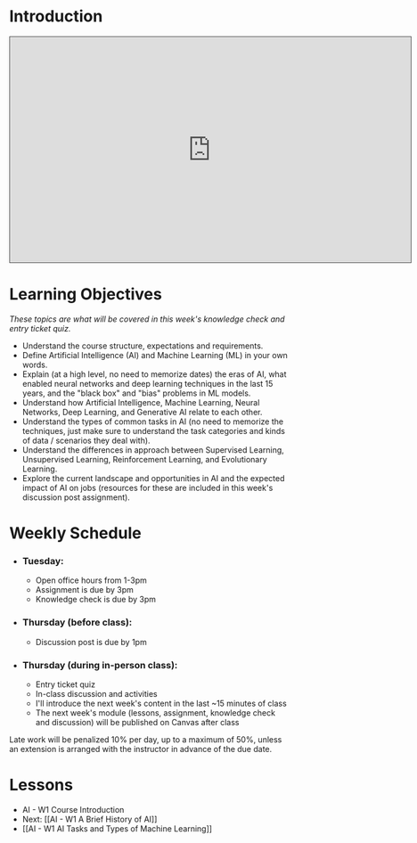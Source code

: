 
# Introduction

<iframe src="https://egator.hosted.panopto.com/Panopto/Pages/Embed.aspx?id=ea3a6a71-3e98-4584-8d09-b1430152af4a&autoplay=false&offerviewer=true&showtitle=true&showbrand=true&captions=false&interactivity=all" height="405" width="720" style="border: 1px solid #464646;" allowfullscreen allow="autoplay" aria-label="Panopto Embedded Video Player"></iframe>

# Learning Objectives
*These topics are what will be covered in this week's knowledge check and entry ticket quiz.*
- Understand the course structure, expectations and requirements.
- Define Artificial Intelligence (AI) and Machine Learning (ML) in your own words.
- Explain (at a high level, no need to memorize dates) the eras of AI, what enabled neural networks and deep learning techniques in the last 15 years, and the "black box" and "bias" problems in ML models.
- Understand how Artificial Intelligence, Machine Learning, Neural Networks, Deep Learning, and Generative AI relate to each other.
- Understand the types of common tasks in AI (no need to memorize the techniques, just make sure to understand the task categories and kinds of data / scenarios they deal with).
- Understand the differences in approach between Supervised Learning, Unsupervised Learning, Reinforcement Learning, and Evolutionary Learning.
- Explore the current landscape and opportunities in AI and the expected impact of AI on jobs (resources for these are included in this week's discussion post assignment).

# Weekly Schedule

- ### Tuesday:
    - Open office hours from 1-3pm
    - Assignment is due by 3pm
    - Knowledge check is due by 3pm

- ### Thursday (before class):
	- Discussion post is due by 1pm

- ### Thursday (during in-person class):
    - Entry ticket quiz
    - In-class discussion and activities
    - I'll introduce the next week's content in the last ~15 minutes of class
    - The next week's module (lessons, assignment, knowledge check and discussion) will be published on Canvas after class

Late work will be penalized 10% per day, up to a maximum of 50%, unless an extension is arranged with the instructor in advance of the due date.

# Lessons
- AI - W1 Course Introduction
- Next: [[AI - W1 A Brief History of AI]]
- [[AI - W1 AI Tasks and Types of Machine Learning]]